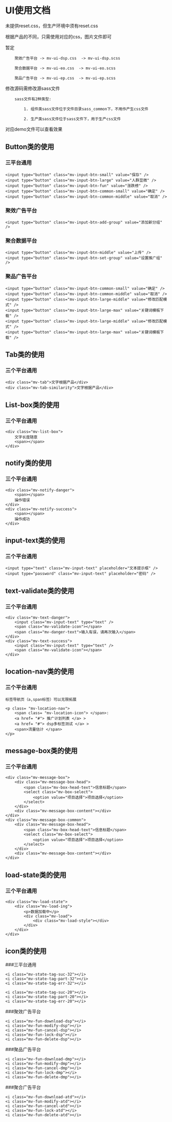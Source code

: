 UI使用文档  
===================================  
  未提供reset.css，但生产环境中须有reset.css

  根据产品的不同，只需使用对应的css，图片文件即可

  暂定
  
  		聚效广告平台 -> mv-ui-dsp.css  -> mv-ui-dsp.scss

  		聚合数据平台 -> mv-ui-eo.css  -> mv-ui-eo.scss

  		聚品广告平台 -> mv-ui-ep.css  -> mv-ui-ep.scss 

  
  修改源码需修改源sass文件

  		sass文件有2种类型:

  			1. 组件类sass文件位于文件目录sass_common下，不用作产生css文件

  			2. 生产类sass文件位于sass文件下，用于生产css文件


  对应demo文件可以查看效果
    
Button类的使用
-----------------------------------  

### 三平台通用
	
	<input type="button" class="mv-input-btn-small" value="保存" />
    <input type="button" class="mv-input-btn-large" value="人群显微" />
    <input type="button" class="mv-input-btn-fun" value="涨跌榜" />
	<input type="button" class="mv-input-btn-common-small" value="确定" />
    <input type="button" class="mv-input-btn-common-middle" value="取消" />	

### 聚效广告平台 
	
    <input type="button" class="mv-input-btn-add-group" value="添加新分组" />
    
### 聚合数据平台

    <input type="button" class="mv-input-btn-middle" value="上传" />
    <input type="button" class="mv-input-btn-set-group" value="设置推广组" />

### 聚品广告平台

    <input type="button" class="mv-input-btn-common-small" value="确定" />
    <input type="button" class="mv-input-btn-common-middle" value="取消" />
    <input type="button" class="mv-input-btn-large-middle" value="修改匹配模式" />
    <input type="button" class="mv-input-btn-large-max" value="关键词模板下载" />
    <input type="button" class="mv-input-btn-large-middle" value="修改匹配模式" />
    <input type="button" class="mv-input-btn-large-max" value="关键词模板下载" />
	
Tab类的使用
-----------------------------------  
### 三个平台通用
	
	<div class="mv-tab">文字根据产品</div>
	<div class="mv-tab-similarity">文字根据产品</div>
	
List-box类的使用
-----------------------------------  
### 三个平台通用
	<div class="mv-list-box">
        文字长度随意
        <span></span>
    </div>
	
notify类的使用
-----------------------------------  
### 三个平台通用
	<div class="mv-notify-danger">
        <span></span>
        操作错误
    </div>
    <div class="mv-notify-success">
        <span></span>
        操作成功
    </div>

input-text类的使用
-----------------------------------  
### 三个平台通用
	<input type="text" class="mv-input-text" placeholder="文本提示框" />
	<input type="password" class="mv-input-text" placeholder="密码" />
	
text-validate类的使用
-----------------------------------  
### 三个平台通用
	<div class="mv-text-danger">
        <input class="mv-input-text" type="text" />
        <span class="mv-validate-icon"></span>
        <span class="mv-danger-text">输入有误，请再次输入</span>
    </div>
    <div class="mv-text-success">
        <input class="mv-input-text" type="text" />
        <span class="mv-validate-icon"></span>
    </div>

location-nav类的使用
-----------------------------------  
### 三个平台通用
	
	标签导航页（a,span标签）可以无限拓展

	<p class= "mv-location-nav">
        <span class= "mv-location-icon"> </span>:
        <a href= "#"> 推广计划列表 </a> >
        <a href= "#"> dsp多标签测试 </a> >
        <span>流量估计 </span>
    </p>
	
message-box类的使用
-----------------------------------  
### 三个平台通用
	
	<div class="mv-message-box">
        <div class="mv-message-box-head">
            <span class="mv-box-head-text">信息标题</span>
            <select class="mv-box-select">
                <option value="项目选择">项目选择</option>
            </select>
        </div>
        <div class="mv-message-box-content"></div>
    </div>
    <div class="mv-message-box-common">
        <div class="mv-message-box-head">
            <span class="mv-box-head-text">信息标题</span>
            <select class="mv-box-select">
                <option value="项目选择">项目选择</option>
            </select>
        </div>
        <div class="mv-message-box-content"></div>
    </div>
	
load-state类的使用
-----------------------------------  
### 三个平台通用
	
	<div class="mv-load-state">
        <div class="mv-load-ing">
            <p>数据加载中</p>
            <div class="mv-load">
                <div class="mv-load-style"></div>
            </div>
        </div>
    </div>

icon类的使用
-----------------------------------
###三平台通用

    <i class="mv-state-tag-suc-32"></i>
    <i class="mv-state-tag-part-32"></i>
    <i class="mv-state-tag-err-32"></i>

    <i class="mv-state-tag-suc-20"></i>
    <i class="mv-state-tag-part-20"></i>
    <i class="mv-state-tag-err-20"></i>

###聚效广告平台

    <i class="mv-fun-download-dsp"></i>
    <i class="mv-fun-modify-dsp"></i>
    <i class="mv-fun-cancel-dsp"></i>
    <i class="mv-fun-lock-dsp"></i>
    <i class="mv-fun-delete-dsp"></i>

###聚品广告平台

    <i class="mv-fun-download-dmp"></i>
    <i class="mv-fun-modify-dmp"></i>
    <i class="mv-fun-cancel-dmp"></i>
    <i class="mv-fun-lock-dmp"></i>
    <i class="mv-fun-delete-dmp"></i>

###聚合广告平台

    <i class="mv-fun-download-atd"></i>
    <i class="mv-fun-modify-atd"></i>
    <i class="mv-fun-cancel-atd"></i>
    <i class="mv-fun-lock-atd"></i>
    <i class="mv-fun-delete-atd"></i>